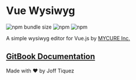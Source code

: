 # Vue Wysiwyg

![npm bundle size](https://img.shields.io/bundlephobia/min/@mycure/vue-wysiwyg?style=flat-square) ![npm](https://img.shields.io/npm/v/@mycure/vue-wysiwyg?style=flat-square) ![npm](https://img.shields.io/npm/dw/@mycure/vue-wysiwyg?style=flat-square)

A simple wysiwyg editor for Vue.js by [MYCURE Inc.](https://mycure.md)

## [GitBook Documentation](https://mycure.gitbook.io/mycure-oss/v/vue-wysiwyg/)

Made with ❤️ by Joff Tiquez
